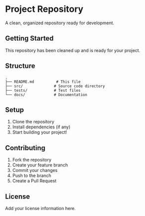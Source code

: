 # Project Repository

A clean, organized repository ready for development.

## Getting Started

This repository has been cleaned up and is ready for your project. 

## Structure

```
.
├── README.md          # This file
├── src/              # Source code directory
├── tests/            # Test files
└── docs/             # Documentation
```

## Setup

1. Clone the repository
2. Install dependencies (if any)
3. Start building your project!

## Contributing

1. Fork the repository
2. Create your feature branch
3. Commit your changes
4. Push to the branch
5. Create a Pull Request

## License

Add your license information here.